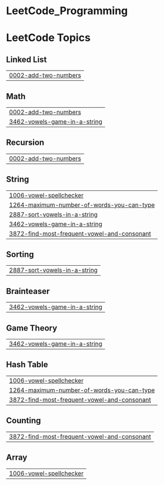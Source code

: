# LeetCode_Programming
<!---LeetCode Topics Start-->
# LeetCode Topics
## Linked List
|  |
| ------- |
| [0002-add-two-numbers](https://github.com/Happy0936/Leetcode_Programming/tree/master/0002-add-two-numbers) |
## Math
|  |
| ------- |
| [0002-add-two-numbers](https://github.com/Happy0936/Leetcode_Programming/tree/master/0002-add-two-numbers) |
| [3462-vowels-game-in-a-string](https://github.com/Happy0936/Leetcode_Programming/tree/master/3462-vowels-game-in-a-string) |
## Recursion
|  |
| ------- |
| [0002-add-two-numbers](https://github.com/Happy0936/Leetcode_Programming/tree/master/0002-add-two-numbers) |
## String
|  |
| ------- |
| [1006-vowel-spellchecker](https://github.com/Happy0936/Leetcode_Programming/tree/master/1006-vowel-spellchecker) |
| [1264-maximum-number-of-words-you-can-type](https://github.com/Happy0936/Leetcode_Programming/tree/master/1264-maximum-number-of-words-you-can-type) |
| [2887-sort-vowels-in-a-string](https://github.com/Happy0936/Leetcode_Programming/tree/master/2887-sort-vowels-in-a-string) |
| [3462-vowels-game-in-a-string](https://github.com/Happy0936/Leetcode_Programming/tree/master/3462-vowels-game-in-a-string) |
| [3872-find-most-frequent-vowel-and-consonant](https://github.com/Happy0936/Leetcode_Programming/tree/master/3872-find-most-frequent-vowel-and-consonant) |
## Sorting
|  |
| ------- |
| [2887-sort-vowels-in-a-string](https://github.com/Happy0936/Leetcode_Programming/tree/master/2887-sort-vowels-in-a-string) |
## Brainteaser
|  |
| ------- |
| [3462-vowels-game-in-a-string](https://github.com/Happy0936/Leetcode_Programming/tree/master/3462-vowels-game-in-a-string) |
## Game Theory
|  |
| ------- |
| [3462-vowels-game-in-a-string](https://github.com/Happy0936/Leetcode_Programming/tree/master/3462-vowels-game-in-a-string) |
## Hash Table
|  |
| ------- |
| [1006-vowel-spellchecker](https://github.com/Happy0936/Leetcode_Programming/tree/master/1006-vowel-spellchecker) |
| [1264-maximum-number-of-words-you-can-type](https://github.com/Happy0936/Leetcode_Programming/tree/master/1264-maximum-number-of-words-you-can-type) |
| [3872-find-most-frequent-vowel-and-consonant](https://github.com/Happy0936/Leetcode_Programming/tree/master/3872-find-most-frequent-vowel-and-consonant) |
## Counting
|  |
| ------- |
| [3872-find-most-frequent-vowel-and-consonant](https://github.com/Happy0936/Leetcode_Programming/tree/master/3872-find-most-frequent-vowel-and-consonant) |
## Array
|  |
| ------- |
| [1006-vowel-spellchecker](https://github.com/Happy0936/Leetcode_Programming/tree/master/1006-vowel-spellchecker) |
<!---LeetCode Topics End-->